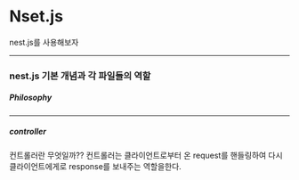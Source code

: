 # Nset.js

nest.js를 사용해보자

---

### nest.js 기본 개념과 각 파일들의 역할

##### Philosophy

---

##### controller

컨트롤러란 무엇일까??
컨트롤러는 클라이언트로부터 온 request를 핸들링하여 다시 클라이언트에게로 response를 보내주는 역할을한다.
